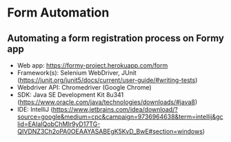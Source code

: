 # Form Automation

## Automating a form registration process on Formy app

- Web app: https://formy-project.herokuapp.com/form
- Framework(s): Selenium WebDriver, JUnit (https://junit.org/junit5/docs/current/user-guide/#writing-tests)
- Webdriver API: Chromedriver (Google Chrome)
- SDK: Java SE Development Kit 8u341 (https://www.oracle.com/java/technologies/downloads/#java8)
- IDE: IntelliJ (https://www.jetbrains.com/idea/download/?source=google&medium=cpc&campaign=9736964638&term=intellij&gclid=EAIaIQobChMIr9yD17TG-QIVDNZ3Ch2oPA0OEAAYASABEgK5KvD_BwE#section=windows)
